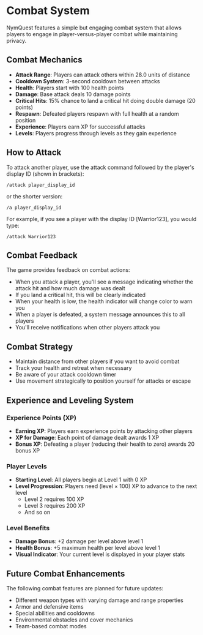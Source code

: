 # Combat System

NymQuest features a simple but engaging combat system that allows players to engage in player-versus-player combat while maintaining privacy.

## Combat Mechanics

- **Attack Range**: Players can attack others within 28.0 units of distance
- **Cooldown System**: 3-second cooldown between attacks
- **Health**: Players start with 100 health points
- **Damage**: Base attack deals 10 damage points
- **Critical Hits**: 15% chance to land a critical hit doing double damage (20 points)
- **Respawn**: Defeated players respawn with full health at a random position
- **Experience**: Players earn XP for successful attacks
- **Levels**: Players progress through levels as they gain experience

## How to Attack

To attack another player, use the attack command followed by the player's display ID (shown in brackets):

```
/attack player_display_id
```

or the shorter version:

```
/a player_display_id
```

For example, if you see a player with the display ID [Warrior123], you would type:

```
/attack Warrior123
```

## Combat Feedback

The game provides feedback on combat actions:

- When you attack a player, you'll see a message indicating whether the attack hit and how much damage was dealt
- If you land a critical hit, this will be clearly indicated
- When your health is low, the health indicator will change color to warn you
- When a player is defeated, a system message announces this to all players
- You'll receive notifications when other players attack you

## Combat Strategy

- Maintain distance from other players if you want to avoid combat
- Track your health and retreat when necessary
- Be aware of your attack cooldown timer
- Use movement strategically to position yourself for attacks or escape

## Experience and Leveling System

### Experience Points (XP)

- **Earning XP**: Players earn experience points by attacking other players
- **XP for Damage**: Each point of damage dealt awards 1 XP
- **Bonus XP**: Defeating a player (reducing their health to zero) awards 20 bonus XP

### Player Levels

- **Starting Level**: All players begin at Level 1 with 0 XP
- **Level Progression**: Players need (level × 100) XP to advance to the next level
  - Level 2 requires 100 XP
  - Level 3 requires 200 XP
  - And so on

### Level Benefits

- **Damage Bonus**: +2 damage per level above level 1
- **Health Bonus**: +5 maximum health per level above level 1
- **Visual Indicator**: Your current level is displayed in your player stats

## Future Combat Enhancements

The following combat features are planned for future updates:

- Different weapon types with varying damage and range properties
- Armor and defensive items
- Special abilities and cooldowns
- Environmental obstacles and cover mechanics
- Team-based combat modes
